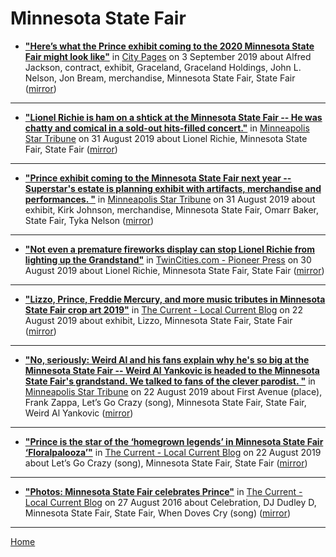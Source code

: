 # Minnesota State Fair

 - [**"Here’s what the Prince exhibit coming to the 2020 Minnesota State Fair might look like"**](http://www.citypages.com/music/heres-what-the-prince-exhibit-coming-to-the-2020-minnesota-state-fair-might-look-like/559252741) in [City Pages](http://www.citypages.com/) on 3 September 2019 about Alfred Jackson, contract, exhibit, Graceland, Graceland Holdings, John L. Nelson, Jon Bream, merchandise, Minnesota State Fair, State Fair ([mirror](https://web.archive.org/web/*/http://www.citypages.com/music/heres-what-the-prince-exhibit-coming-to-the-2020-minnesota-state-fair-might-look-like/559252741))

----

 - [**"Lionel Richie is ham on a shtick at the Minnesota State Fair -- He was chatty and comical in a sold-out hits-filled concert."**](http://www.startribune.com/lionel-richie-is-ham-on-a-shtick-at-the-minnesota-state-fair/558897292/) in [Minneapolis Star Tribune](http://www.startribune.com/) on 31 August 2019 about Lionel Richie, Minnesota State Fair, State Fair ([mirror](https://web.archive.org/web/*/http://www.startribune.com/lionel-richie-is-ham-on-a-shtick-at-the-minnesota-state-fair/558897292/))

----

 - [**"Prince exhibit coming to the Minnesota State Fair next year -- Superstar's estate is planning exhibit with artifacts, merchandise and performances. "**](http://www.startribune.com/prince-exhibit-coming-to-the-minnesota-state-fair-next-year/558970762/) in [Minneapolis Star Tribune](http://www.startribune.com/) on 31 August 2019 about exhibit, Kirk Johnson, merchandise, Minnesota State Fair, Omarr Baker, State Fair, Tyka Nelson ([mirror](https://web.archive.org/web/*/http://www.startribune.com/prince-exhibit-coming-to-the-minnesota-state-fair-next-year/558970762/))

----

 - [**"Not even a premature fireworks display can stop Lionel Richie from lighting up the Grandstand"**](https://www.twincities.com/2019/08/30/not-even-a-premature-fireworks-display-can-stop-lionel-richie-from-lighting-up-the-grandstand/) in [TwinCities.com - Pioneer Press](https://www.twincities.com/) on 30 August 2019 about Lionel Richie, Minnesota State Fair, State Fair ([mirror](https://web.archive.org/web/*/https://www.twincities.com/2019/08/30/not-even-a-premature-fireworks-display-can-stop-lionel-richie-from-lighting-up-the-grandstand/))

----

 - [**"Lizzo, Prince, Freddie Mercury, and more music tributes in Minnesota State Fair crop art 2019"**](https://blog.thecurrent.org/2019/08/lizzo-prince-freddie-mercury-and-more-music-tributes-in-minnesota-state-fair-crop-art-2019/) in [The Current - Local Current Blog](https://blog.thecurrent.org/) on 22 August 2019 about exhibit, Lizzo, Minnesota State Fair, State Fair ([mirror](https://web.archive.org/web/*/https://blog.thecurrent.org/2019/08/lizzo-prince-freddie-mercury-and-more-music-tributes-in-minnesota-state-fair-crop-art-2019/))

----

 - [**"No, seriously: Weird Al and his fans explain why he's so big at the Minnesota State Fair -- Weird Al Yankovic is headed to the Minnesota State Fair's grandstand. We talked to fans of the clever parodist. "**](http://www.startribune.com/no-seriously-weird-al-and-his-fans-explain-why-he-s-so-big-at-the-minnesota-state-fair/557878752/) in [Minneapolis Star Tribune](http://www.startribune.com/) on 22 August 2019 about First Avenue (place), Frank Zappa, Let’s Go Crazy (song), Minnesota State Fair, State Fair, Weird Al Yankovic ([mirror](https://web.archive.org/web/*/http://www.startribune.com/no-seriously-weird-al-and-his-fans-explain-why-he-s-so-big-at-the-minnesota-state-fair/557878752/))

----

 - [**"Prince is the star of the ‘homegrown legends’ in Minnesota State Fair ‘Floralpalooza’"**](https://blog.thecurrent.org/2019/08/prince-is-the-star-of-the-homegrown-legends-in-minnesota-state-fair-floralpalooza/) in [The Current - Local Current Blog](https://blog.thecurrent.org/) on 22 August 2019 about Let’s Go Crazy (song), Minnesota State Fair, State Fair ([mirror](https://web.archive.org/web/*/https://blog.thecurrent.org/2019/08/prince-is-the-star-of-the-homegrown-legends-in-minnesota-state-fair-floralpalooza/))

----

 - [**"Photos: Minnesota State Fair celebrates Prince"**](https://blog.thecurrent.org/2016/08/photos-minnesota-state-fair-celebrates-prince/) in [The Current - Local Current Blog](https://blog.thecurrent.org/) on 27 August 2016 about Celebration, DJ Dudley D, Minnesota State Fair, State Fair, When Doves Cry (song) ([mirror](https://web.archive.org/web/*/https://blog.thecurrent.org/2016/08/photos-minnesota-state-fair-celebrates-prince/))

----

[Home](../)
